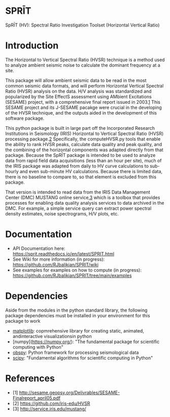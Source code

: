 # SPRĪT 
SpRĪT (HV): Spectral Ratio Investigation Toolset (Horizontal Vertical Ratio)

# Introduction

The Horizontal to Vertical Spectral Ratio (HVSR) technique is a method used to analyze ambient seismic noise to calculate the dominant frequency at a site.

This package will allow ambient seismic data to be read in the most common seismic data formats, and will perform Horizontal Vertical Spectral Ratio (HVSR) analysis on the data. H/V analysis was standardized and popularized by the Site EffectS assessment using AMbient Excitations (SESAME) project, with a comprehensive final report issued in 2003.[1](#1) This SESAME project and its J-SESAME pacakge were crucial in the developing of the HVSR technique, and the outputs aided in the development of this software package.

This python package is built in large part off the Incorporated Research Institutions in Seismology (IRIS) Horizontal to Vertical Spectral Ratio (HVSR) processing package.[2](#2) Specifically, the computeHVSR.py tools that enable the ability to rank HVSR peaks, calculate data quality and peak quality, and the combining of the horizontal components was adapted directly from that package. Because the SpRĪT package is intended to be used to analyze data from rapid field data acquisitions (less than an hour per site), much of the IRIS package was adapted from daily to HV curve calculations to sub-hourly and even sub-minute HV calculations. Because there is limited data, there is no baseline to compare to, so that element is excluded from this package.

That version is intended to read data from the IRIS Data Management Center (DMC) MUSTANG online service,[3](#3) which is a toolbox that provides processes for enabling data quality analysis services to data archived in the DMC. For example, a simple service query can extract power spectral density estimates, noise spectrograms, H/V plots, etc.

# Documentation
- API Documentation here: https://sprit.readthedocs.io/en/latest/SPRIT.html
- See Wiki for more information (in progress): https://github.com/RJbalikian/SPRIT/wiki
- See examples for examples on how to compute (in progress): https://github.com/RJbalikian/SPRIT/tree/main/examples

# Dependencies 
Aside from the modules in the python standard library, the following package dependencies must be installed in your environment for this package to work
- [matplotlib](https://matplotlib.org/): copmrehensive library for creating static, animated, andinteractive visualizationsin python
- [numpy[(https://numpy.org/): "The fundamental package for scientific computing with Python"
- [obspy](https://docs.obspy.org/): Python framework for processing seismological data
- [scipy](https://scipy.org/): "Fundamental algorithms for scientific computing in Python"

# References
- <a id="1">[1]</a> http://sesame.geopsy.org/Delivrables/SESAME-Finalreport_april05.pdf
- <a id="2">[2]</a> https://github.com/iris-edu/HVSR
- <a id="3">[3]</a> http://service.iris.edu/mustang/

